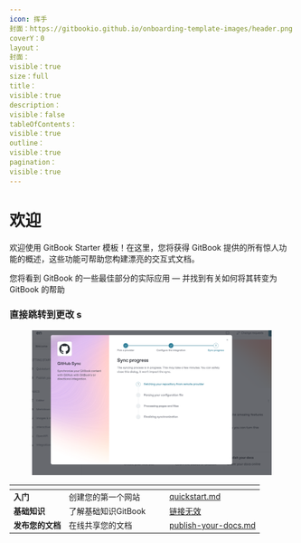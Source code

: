 ```yaml
---
icon: 挥手
封面：https://gitbookio.github.io/onboarding-template-images/header.png
coverY：0
layout：
封面：
visible：true
size：full
title：
visible：true
description：
visible：false
tableOfContents：
visible：true
outline：
visible：true
pagination：
visible：true
---
```


# 欢迎

欢迎使用 GitBook Starter 模板！在这里，您将获得 GitBook 提供的所有惊人功能的概述，这些功能可帮助您构建漂亮的交互式文档。

您将看到 GitBook 的一些最佳部分的实际应用 — 并找到有关如何将其转变为 GitBook 的帮助&#x20;

### 直接跳转到更改 s

<figure><img src=".gitbook/assets/image.png" alt=""><figcaption></figcaption></figure>

<table data-view="cards"><thead><tr><th></th><th></th><th data-hidden data-card-cover data-type="files"></th><th data-hidden></th><th data-hidden data-card-target data-type="content-ref"></th></tr></thead><tbody><tr><td><strong>入门</strong></td><td>创建您的第一个网站</td><td></td><td></td><td><a href="getting-started/quickstart.md">quickstart.md</a></td></tr><tr><td><strong>基础知识</strong></td><td>了解基础知识GitBook</td><td></td><td></td><td><a href="broken-reference">链接无效</a></td></tr><tr><td><strong>发布您的文档</strong></td><td>在线共享您的文档</td><td></td><td></td><td><a href="getting-started/publish-your-docs.md">publish-your-docs.md</a></td></tr></tbody></table>
